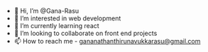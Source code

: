 - 👋 Hi, I’m @Gana-Rasu
- 👀 I’m interested in web development
- 🌱 I’m currently learning react
- 💞️ I’m looking to collaborate on front end projects
- 📫 How to reach me  - gananathanthirunavukkarasu@gmail.com

<!---
Gana-Rasu/Gana-Rasu is a ✨ special ✨ repository because its `README.md` (this file) appears on your GitHub profile.
You can click the Preview link to take a look at your changes.
--->
